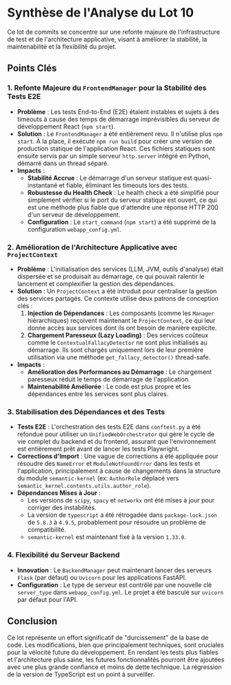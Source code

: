 # Synthèse de l'Analyse du Lot 10

Ce lot de commits se concentre sur une refonte majeure de l'infrastructure de test et de l'architecture applicative, visant à améliorer la stabilité, la maintenabilité et la flexibilité du projet.

## Points Clés

### 1. Refonte Majeure du `FrontendManager` pour la Stabilité des Tests E2E

- **Problème** : Les tests End-to-End (E2E) étaient instables et sujets à des timeouts à cause des temps de démarrage imprévisibles du serveur de développement React (`npm start`).
- **Solution** : Le `FrontendManager` a été entièrement revu. Il n'utilise plus `npm start`. À la place, il exécute `npm run build` pour créer une version de production statique de l'application React. Ces fichiers statiques sont ensuite servis par un simple serveur `http.server` intégré en Python, démarré dans un thread séparé.
- **Impacts** :
    - **Stabilité Accrue** : Le démarrage d'un serveur statique est quasi-instantané et fiable, éliminant les timeouts lors des tests.
    - **Robustesse du Health Check** : Le health check a été simplifié pour simplement vérifier si le port du serveur statique est ouvert, ce qui est une méthode plus fiable que d'attendre une réponse HTTP 200 d'un serveur de développement.
    - **Configuration** : Le `start_command` (`npm start`) a été supprimé de la configuration `webapp_config.yml`.

### 2. Amélioration de l'Architecture Applicative avec `ProjectContext`

- **Problème** : L'initialisation des services (LLM, JVM, outils d'analyse) était dispersée et se produisait au démarrage, ce qui pouvait ralentir le lancement et complexifier la gestion des dépendances.
- **Solution** : Un `ProjectContext` a été introduit pour centraliser la gestion des services partagés. Ce contexte utilise deux patrons de conception clés :
    1.  **Injection de Dépendances** : Les composants (comme les `Manager` hiérarchiques) reçoivent maintenant le `ProjectContext`, ce qui leur donne accès aux services dont ils ont besoin de manière explicite.
    2.  **Chargement Paresseux (Lazy Loading)** : Des services coûteux comme le `ContextualFallacyDetector` ne sont plus initialisés au démarrage. Ils sont chargés uniquement lors de leur première utilisation via une méthode `get_fallacy_detector()` thread-safe.
- **Impacts** :
    - **Amélioration des Performances au Démarrage** : Le chargement paresseux réduit le temps de démarrage de l'application.
    - **Maintenabilité Améliorée** : Le code est plus propre et les dépendances entre les services sont plus claires.

### 3. Stabilisation des Dépendances et des Tests

- **Tests E2E** : L'orchestration des tests E2E dans `conftest.py` a été refondue pour utiliser un `UnifiedWebOrchestrator` qui gère le cycle de vie complet du backend et du frontend, assurant que l'environnement est entièrement prêt avant de lancer les tests Playwright.
- **Corrections d'Import** : Une vague de corrections a été appliquée pour résoudre des `NameError` et `ModuleNotFoundError` dans les tests et l'application, principalement à cause de changements dans la structure du module `semantic-kernel` (ex: `AuthorRole` déplacé vers `semantic_kernel.contents.utils.author_role`).
- **Dépendances Mises à Jour** :
    - Les versions de `scipy`, `spacy` et `networkx` ont été mises à jour pour corriger des instabilités.
    - La version de `typescript` a été rétrogadée dans `package-lock.json` de `5.8.3` à `4.9.5`, probablement pour résoudre un problème de compatibilité.
    - `semantic-kernel` est maintenant fixé à la version `1.33.0`.

### 4. Flexibilité du Serveur Backend

- **Innovation** : Le `BackendManager` peut maintenant lancer des serveurs `Flask` (par défaut) ou `Uvicorn` pour les applications FastAPI.
- **Configuration** : Le type de serveur est contrôlé par une nouvelle clé `server_type` dans `webapp_config.yml`. Le projet a été basculé sur `uvicorn` par défaut pour l'API.

## Conclusion

Ce lot représente un effort significatif de "durcissement" de la base de code. Les modifications, bien que principalement techniques, sont cruciales pour la vélocité future du développement. En rendant les tests plus fiables et l'architecture plus saine, les futures fonctionnalités pourront être ajoutées avec une plus grande confiance et moins de dette technique. La régression de la version de TypeScript est un point à surveiller.